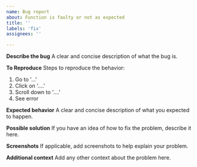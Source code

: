 ```yaml
---
name: Bug report
about: Function is faulty or not as expected
title: ''
labels: 'fix'
assignees: ''

---
```


**Describe the bug**
A clear and concise description of what the bug is.

**To Reproduce**
Steps to reproduce the behavior:

1. Go to '...'
2. Click on '....'
3. Scroll down to '....'
4. See error

**Expected behavior**
A clear and concise description of what you expected to happen.

**Possible solution**
If you have an idea of how to fix the problem, describe it here.

**Screenshots**
If applicable, add screenshots to help explain your problem.

**Additional context**
Add any other context about the problem here.
